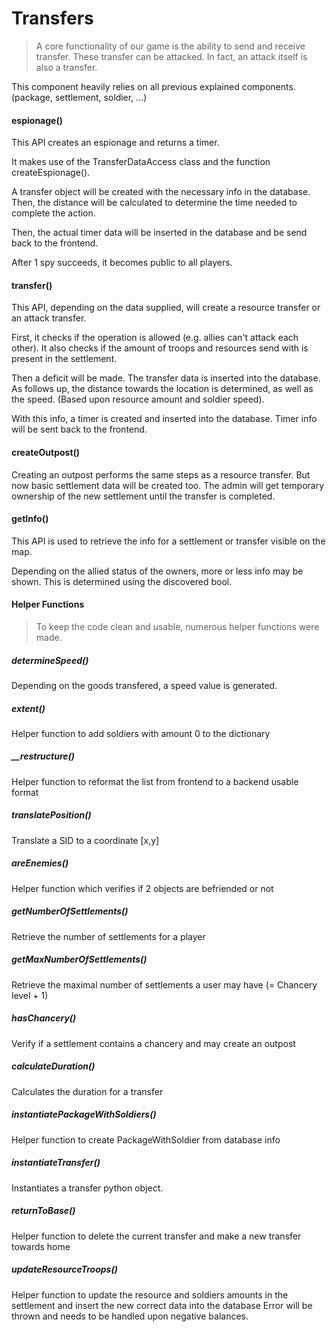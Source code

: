 # Transfers
> A core functionality of our game is the ability to send and receive transfer. These transfer can be attacked. In fact, an attack itself is also a transfer.

This component heavily relies on all previous explained components. (package, settlement, soldier, ...)

#### espionage()

This API creates an espionage and returns a timer.

It makes use of the TransferDataAccess class and the function createEspionage().

A transfer object will be created with the necessary info in the database. Then, the distance will be calculated to determine the time needed to complete the action.

Then, the actual timer data will be inserted in the database and be send back to the frontend.

After 1 spy succeeds, it becomes public to all players.

#### transfer()

This API, depending on the data supplied, will create a resource transfer or an attack transfer. 

First, it checks if the operation is allowed (e.g. allies can't attack each other). It also checks if the amount of troops and resources send with is present in the settlement.

Then a deficit will be made. The transfer data is inserted into the database. As follows up, the distance towards the location is determined, as well as the speed. (Based upon resource amount and soldier speed). 

With this info, a timer is created and inserted into the database. Timer info will be sent back to the frontend.

#### createOutpost()

Creating an outpost performs the same steps as a resource transfer. But now basic settlement data will be created too. The admin will get temporary ownership of the new settlement until the transfer is completed.

#### getInfo()

This API is used to retrieve the info for a settlement or transfer visible on the map.

Depending on the allied status of the owners, more or less info may be shown. This is determined using the discovered bool.

#### Helper Functions
> To keep the code clean and usable, numerous helper functions were made.

##### determineSpeed()

Depending on the goods transfered, a speed value is generated.

##### extent()

Helper function to add soldiers with amount 0 to the dictionary

##### __restructure()

Helper function to reformat the list from frontend to a backend usable format

##### translatePosition()

Translate a SID to a coordinate [x,y]

##### areEnemies()

Helper function which verifies if 2 objects are befriended or not

##### getNumberOfSettlements()

Retrieve the number of settlements for a player

##### getMaxNumberOfSettlements()

Retrieve the maximal number of settlements a user may have (= Chancery level + 1)

##### hasChancery()

Verify if a settlement contains a chancery and may create an outpost

##### calculateDuration()

Calculates the duration for a transfer

##### instantiatePackageWithSoldiers()

Helper function to create PackageWithSoldier from database info

##### instantiateTransfer()

Instantiates a transfer python object.

##### returnToBase()

Helper function to delete the current transfer and make a new transfer towards home

##### updateResourceTroops()

Helper function to update the resource and soldiers amounts in the settlement and insert the new correct data into the database
Error will be thrown and needs to be handled upon negative balances. 